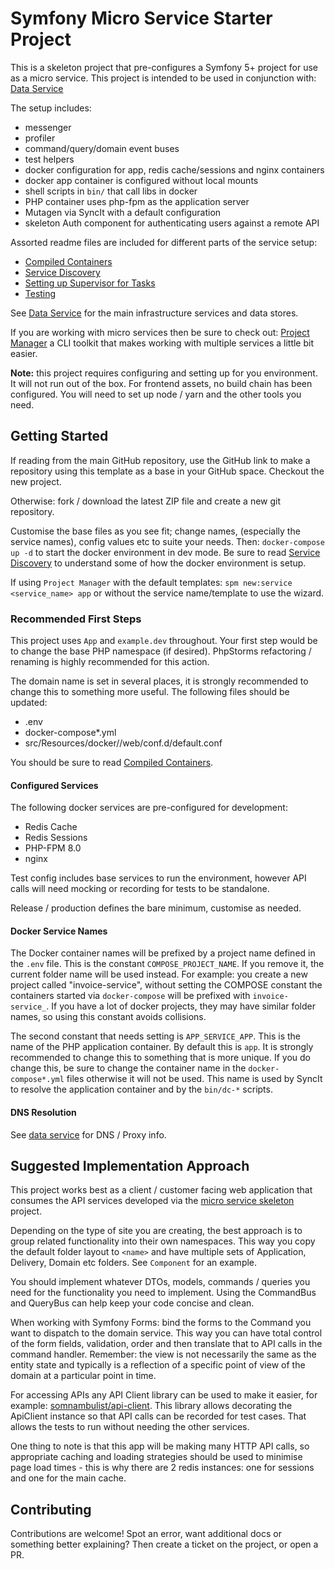# Symfony Micro Service Starter Project

This is a skeleton project that pre-configures a Symfony 5+ project for use as a micro service.
This project is intended to be used in conjunction with: [Data Service](https://github.com/somnambulist-tech/data-service-skeleton)

The setup includes:

 * messenger
 * profiler
 * command/query/domain event buses
 * test helpers
 * docker configuration for app, redis cache/sessions and nginx containers
 * docker app container is configured without local mounts
 * shell scripts in `bin/` that call libs in docker
 * PHP container uses php-fpm as the application server
 * Mutagen via SyncIt with a default configuration
 * skeleton Auth component for authenticating users against a remote API
 
Assorted readme files are included for different parts of the service setup:

 * [Compiled Containers](readme-compiled-containers.md)
 * [Service Discovery](readme-service-discovery.md)
 * [Setting up Supervisor for Tasks](readme-supervisor-tasks.md)
 * [Testing](readme-testing.md)

See [Data Service](https://github.com/somnambulist-tech/data-service-skeleton) for the main infrastructure
services and data stores.

If you are working with micro services then be sure to check out: [Project Manager](https://github.com/somnambulist-tech/project-manager)
a CLI toolkit that makes working with multiple services a little bit easier.

**Note:** this project requires configuring and setting up for you environment. It will not run out
of the box. For frontend assets, no build chain has been configured. You will need to set up
node / yarn and the other tools you need.

## Getting Started

If reading from the main GitHub repository, use the GitHub link to make a repository using this template
as a base in your GitHub space. Checkout the new project.

Otherwise: fork / download the latest ZIP file and create a new git repository.

Customise the base files as you see fit; change names, (especially the service names), config values etc
to suite your needs. Then: `docker-compose up -d` to start the docker environment in dev mode.
Be sure to read [Service Discovery](readme-service-discovery.md) to understand some of how the docker
environment is setup.

If using `Project Manager` with the default templates: `spm new:service <service_name> app` or without
the service name/template to use the wizard.

### Recommended First Steps

This project uses `App` and `example.dev` throughout. Your first step would be to change the base PHP
namespace (if desired). PhpStorms refactoring / renaming is highly recommended for this action.

The domain name is set in several places, it is strongly recommended to change this to something more
useful. The following files should be updated:

 * .env
 * docker-compose*.yml
 * src/Resources/docker/<env>/web/conf.d/default.conf

You should be sure to read [Compiled Containers](readme-compiled-containers.md).

#### Configured Services

The following docker services are pre-configured for development:

 * Redis Cache
 * Redis Sessions
 * PHP-FPM 8.0
 * nginx

Test config includes base services to run the environment, however API calls will need mocking
or recording for tests to be standalone.

Release / production defines the bare minimum, customise as needed.

#### Docker Service Names

The Docker container names will be prefixed by a project name defined in the `.env` file. This is
the constant `COMPOSE_PROJECT_NAME`. If you remove it, the current folder name will be used instead.
For example: you create a new project called "invoice-service", without setting the COMPOSE constant
the containers started via `docker-compose` will be prefixed with `invoice-service_`. If you have a
lot of docker projects, they may have similar folder names, so using this constant avoids collisions.

The second constant that needs setting is `APP_SERVICE_APP`. This is the name of the PHP application
container. By default this is `app`. It is strongly recommended to change this to something that is
more unique. If you do change this, be sure to change the container name in the `docker-compose*.yml`
files otherwise it will not be used. This name is used by SyncIt to resolve the application container
and by the `bin/dc-*` scripts.

#### DNS Resolution

See [data service](https://github.com/somnambulist-tech/data-service-skeleton) for DNS / Proxy info.

## Suggested Implementation Approach

This project works best as a client / customer facing web application that consumes the API services
developed via the [micro service skeleton](https://github.com/somnambulist-tech/web-api-skeleton) project.

Depending on the type of site you are creating, the best approach is to group related functionality into
their own namespaces. This way you copy the default folder layout to `<name>` and have multiple sets
of Application, Delivery, Domain etc folders. See `Component` for an example.

You should implement whatever DTOs, models, commands / queries you need for the functionality you
need to implement. Using the CommandBus and QueryBus can help keep your code concise and clean.

When working with Symfony Forms: bind the forms to the Command you want to dispatch to the domain service.
This way you can have total control of the form fields, validation, order and then translate that to API
calls in the command handler. Remember: the view is not necessarily the same as the entity state and
typically is a reflection of a specific point of view of the domain at a particular point in time.

For accessing APIs any API Client library can be used to make it easier, for example: [somnambulist/api-client](https://github.com/somnambulist-tech/api-client).
This library allows decorating the ApiClient instance so that API calls can be recorded for test
cases. That allows the tests to run without needing the other services.

One thing to note is that this app will be making many HTTP API calls, so appropriate caching and
loading strategies should be used to minimise page load times - this is why there are 2 redis instances:
one for sessions and one for the main cache.

## Contributing

Contributions are welcome! Spot an error, want additional docs or something better explaining? Then
create a ticket on the project, or open a PR.
